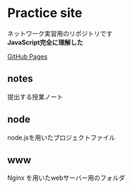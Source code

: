 # Practice site
ネットワーク実習用のリポジトリです  
**JavaScript完全に理解した**

[GitHub Pages](https://satooru65536.github.io/practice/)


## notes
提出する授業ノート

## node
node.jsを用いたプロジェクトファイル

## www
Nginx を用いたwebサーバー用のフォルダ
